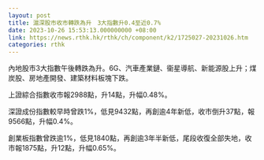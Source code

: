 ```yaml
---
layout: post
title: 滬深股市收市轉跌為升　3大指數升0.4至近0.7%
date: 2023-10-26 15:53:13.000000000 +08:00
link: https://news.rthk.hk/rthk/ch/component/k2/1725027-20231026.htm
categories: rthk
---
```


內地股市3大指數午後轉跌為升。6G、汽車產業鏈、衞星導航、新能源股上升；煤炭股、房地產開發、建築材料板塊下跌。

上證綜合指數收市報2988點，升14點，升幅0.48%。

深證成份指數較早時曾跌1%，低見9432點，再創逾4年新低，收市倒升37點，報9566點，升幅0.4%。

創業板指數曾跌逾1%，低見1840點，再創逾3年半新低，尾段收復全部失地，收市報1875點，升12點，升幅0.65%。

